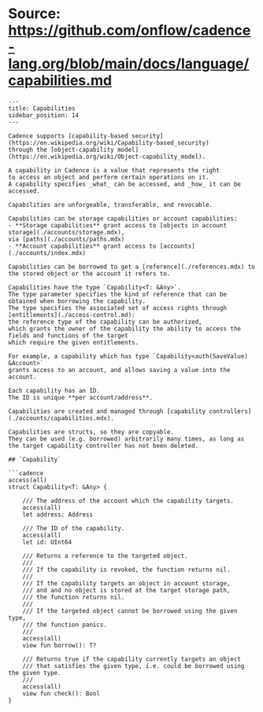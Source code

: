 # Source: https://github.com/onflow/cadence-lang.org/blob/main/docs/language/capabilities.md

```
---
title: Capabilities
sidebar_position: 14
---

Cadence supports [capability-based security](https://en.wikipedia.org/wiki/Capability-based_security)
through the [object-capability model](https://en.wikipedia.org/wiki/Object-capability_model).

A capability in Cadence is a value that represents the right
to access an object and perform certain operations on it.
A capability specifies _what_ can be accessed, and _how_ it can be accessed.

Capabilities are unforgeable, transferable, and revocable.

Capabilities can be storage capabilities or account capabilities:
- **Storage capabilities** grant access to [objects in account storage](./accounts/storage.mdx),
via [paths](./accounts/paths.mdx)
- **Account capabilities** grant access to [accounts](./accounts/index.mdx)

Capabilities can be borrowed to get a [reference](./references.mdx) to the stored object or the account it refers to.

Capabilities have the type `Capability<T: &Any>`.
The type parameter specifies the kind of reference that can be obtained when borrowing the capability.
The type specifies the associated set of access rights through [entitlements](./access-control.md):
the reference type of the capability can be authorized,
which grants the owner of the capability the ability to access the fields and functions of the target
which require the given entitlements.

For example, a capability which has type `Capability<auth(SaveValue) &Account>`
grants access to an account, and allows saving a value into the account.

Each capability has an ID.
The ID is unique **per account/address**.

Capabilities are created and managed through [capability controllers](./accounts/capabilities.mdx).

Capabilities are structs, so they are copyable. 
They can be used (e.g. borrowed) arbitrarily many times, as long as the target capability controller has not been deleted.

## `Capability`

```cadence
access(all)
struct Capability<T: &Any> {
    
    /// The address of the account which the capability targets.
    access(all)
    let address: Address

    /// The ID of the capability.
    access(all)
    let id: UInt64

    /// Returns a reference to the targeted object.
    ///
    /// If the capability is revoked, the function returns nil.
    ///
    /// If the capability targets an object in account storage,
    /// and and no object is stored at the target storage path,
    /// the function returns nil.
    ///
    /// If the targeted object cannot be borrowed using the given type,
    /// the function panics.
    ///
    access(all)
    view fun borrow(): T?

    /// Returns true if the capability currently targets an object
    /// that satisfies the given type, i.e. could be borrowed using the given type.
    ///
    access(all)
    view fun check(): Bool
}
```

```